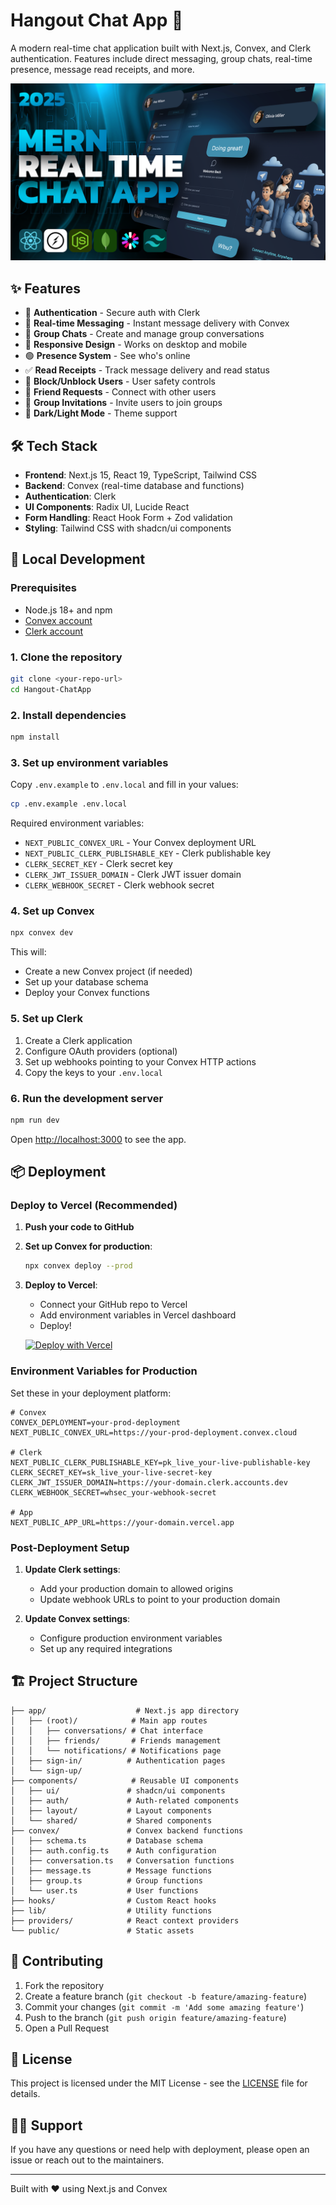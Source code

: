 # Hangout Chat App 💬

A modern real-time chat application built with Next.js, Convex, and Clerk authentication. Features include direct messaging, group chats, real-time presence, message read receipts, and more.

![Hangout Chat App Screenshot](public/screenshot-for-readme.png)

## ✨ Features

- 🔐 **Authentication** - Secure auth with Clerk
- 💬 **Real-time Messaging** - Instant message delivery with Convex
- 👥 **Group Chats** - Create and manage group conversations
- 📱 **Responsive Design** - Works on desktop and mobile
- 🟢 **Presence System** - See who's online
- ✅ **Read Receipts** - Track message delivery and read status
- 🚫 **Block/Unblock Users** - User safety controls
- 👋 **Friend Requests** - Connect with other users
- 📨 **Group Invitations** - Invite users to join groups
- 🎨 **Dark/Light Mode** - Theme support

## 🛠️ Tech Stack

- **Frontend**: Next.js 15, React 19, TypeScript, Tailwind CSS
- **Backend**: Convex (real-time database and functions)
- **Authentication**: Clerk
- **UI Components**: Radix UI, Lucide React
- **Form Handling**: React Hook Form + Zod validation
- **Styling**: Tailwind CSS with shadcn/ui components

## 🚀 Local Development

### Prerequisites

- Node.js 18+ and npm
- [Convex account](https://convex.dev)
- [Clerk account](https://clerk.com)

### 1. Clone the repository

```bash
git clone <your-repo-url>
cd Hangout-ChatApp
```

### 2. Install dependencies

```bash
npm install
```

### 3. Set up environment variables

Copy `.env.example` to `.env.local` and fill in your values:

```bash
cp .env.example .env.local
```

Required environment variables:

- `NEXT_PUBLIC_CONVEX_URL` - Your Convex deployment URL
- `NEXT_PUBLIC_CLERK_PUBLISHABLE_KEY` - Clerk publishable key
- `CLERK_SECRET_KEY` - Clerk secret key
- `CLERK_JWT_ISSUER_DOMAIN` - Clerk JWT issuer domain
- `CLERK_WEBHOOK_SECRET` - Clerk webhook secret

### 4. Set up Convex

```bash
npx convex dev
```

This will:

- Create a new Convex project (if needed)
- Set up your database schema
- Deploy your Convex functions

### 5. Set up Clerk

1. Create a Clerk application
2. Configure OAuth providers (optional)
3. Set up webhooks pointing to your Convex HTTP actions
4. Copy the keys to your `.env.local`

### 6. Run the development server

```bash
npm run dev
```

Open [http://localhost:3000](http://localhost:3000) to see the app.

## 📦 Deployment

### Deploy to Vercel (Recommended)

1. **Push your code to GitHub**

2. **Set up Convex for production**:

   ```bash
   npx convex deploy --prod
   ```

3. **Deploy to Vercel**:
   - Connect your GitHub repo to Vercel
   - Add environment variables in Vercel dashboard
   - Deploy!

   [![Deploy with Vercel](https://vercel.com/button)](https://vercel.com/new/clone?repository-url=https://github.com/your-username/hangout-chatapp)

### Environment Variables for Production

Set these in your deployment platform:

```env
# Convex
CONVEX_DEPLOYMENT=your-prod-deployment
NEXT_PUBLIC_CONVEX_URL=https://your-prod-deployment.convex.cloud

# Clerk
NEXT_PUBLIC_CLERK_PUBLISHABLE_KEY=pk_live_your-live-publishable-key
CLERK_SECRET_KEY=sk_live_your-live-secret-key
CLERK_JWT_ISSUER_DOMAIN=https://your-domain.clerk.accounts.dev
CLERK_WEBHOOK_SECRET=whsec_your-webhook-secret

# App
NEXT_PUBLIC_APP_URL=https://your-domain.vercel.app
```

### Post-Deployment Setup

1. **Update Clerk settings**:
   - Add your production domain to allowed origins
   - Update webhook URLs to point to your production domain

2. **Update Convex settings**:
   - Configure production environment variables
   - Set up any required integrations

## 🏗️ Project Structure

```
├── app/                    # Next.js app directory
│   ├── (root)/            # Main app routes
│   │   ├── conversations/ # Chat interface
│   │   ├── friends/       # Friends management
│   │   └── notifications/ # Notifications page
│   ├── sign-in/          # Authentication pages
│   └── sign-up/
├── components/            # Reusable UI components
│   ├── ui/               # shadcn/ui components
│   ├── auth/             # Auth-related components
│   ├── layout/           # Layout components
│   └── shared/           # Shared components
├── convex/               # Convex backend functions
│   ├── schema.ts         # Database schema
│   ├── auth.config.ts    # Auth configuration
│   ├── conversation.ts   # Conversation functions
│   ├── message.ts        # Message functions
│   ├── group.ts          # Group functions
│   └── user.ts           # User functions
├── hooks/                # Custom React hooks
├── lib/                  # Utility functions
├── providers/            # React context providers
└── public/               # Static assets
```

## 🤝 Contributing

1. Fork the repository
2. Create a feature branch (`git checkout -b feature/amazing-feature`)
3. Commit your changes (`git commit -m 'Add some amazing feature'`)
4. Push to the branch (`git push origin feature/amazing-feature`)
5. Open a Pull Request

## 📄 License

This project is licensed under the MIT License - see the [LICENSE](LICENSE) file for details.

## 🙋‍♂️ Support

If you have any questions or need help with deployment, please open an issue or reach out to the maintainers.

---

Built with ❤️ using Next.js and Convex
